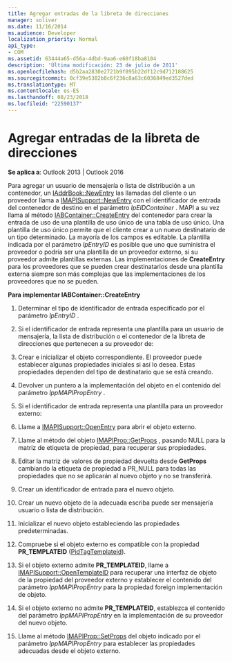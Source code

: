 ```yaml
---
title: Agregar entradas de la libreta de direcciones
manager: soliver
ms.date: 11/16/2014
ms.audience: Developer
localization_priority: Normal
api_type:
- COM
ms.assetid: 63444a65-d56a-4dbd-9aa6-e60f18ba8104
description: 'Última modificación: 23 de julio de 2011'
ms.openlocfilehash: d5b2aa2830e2721b9f895b22df12c9d712188625
ms.sourcegitcommit: 0cf39e5382b8c6f236c8a63c6036849ed3527ded
ms.translationtype: MT
ms.contentlocale: es-ES
ms.lasthandoff: 08/23/2018
ms.locfileid: "22590137"
---
```

# <a name="adding-address-book-entries"></a>Agregar entradas de la libreta de direcciones

  
  
**Se aplica a**: Outlook 2013 | Outlook 2016 
  
Para agregar un usuario de mensajería o lista de distribución a un contenedor, un [IAddrBook::NewEntry](iaddrbook-newentry.md) las llamadas del cliente o un proveedor llama a [IMAPISupport::NewEntry](imapisupport-newentry.md) con el identificador de entrada del contenedor de destino en el parámetro _lpEIDContainer_ . MAPI a su vez llama al método [IABContainer::CreateEntry](iabcontainer-createentry.md) del contenedor para crear la entrada de uso de una plantilla de uso único de una tabla de uso único. Una plantilla de uso único permite que el cliente crear a un nuevo destinatario de un tipo determinado. La mayoría de los campos es editable. La plantilla indicada por el parámetro _lpEntryID_ es posible que uno que suministra el proveedor o podría ser una plantilla de un proveedor externo, si su proveedor admite plantillas externas. Las implementaciones de **CreateEntry** para los proveedores que se pueden crear destinatarios desde una plantilla externa siempre son más complejas que las implementaciones de los proveedores que no se pueden. 
  
 **Para implementar IABContainer::CreateEntry**
  
1. Determinar el tipo de identificador de entrada especificado por el parámetro _lpEntryID_ . 
    
2. Si el identificador de entrada representa una plantilla para un usuario de mensajería, la lista de distribución o el contenedor de la libreta de direcciones que pertenecen a su proveedor de:
    
1. Crear e inicializar el objeto correspondiente. El proveedor puede establecer algunas propiedades iniciales si así lo desea. Estas propiedades dependen del tipo de destinatario que se está creando. 
    
2. Devolver un puntero a la implementación del objeto en el contenido del parámetro _lppMAPIPropEntry_ . 
    
3. Si el identificador de entrada representa una plantilla para un proveedor externo:
    
1. Llame a [IMAPISupport::OpenEntry](imapisupport-openentry.md) para abrir el objeto externo. 
    
2. Llame al método del objeto [IMAPIProp::GetProps](imapiprop-getprops.md) , pasando NULL para la matriz de etiqueta de propiedad, para recuperar sus propiedades. 
    
3. Editar la matriz de valores de propiedad devuelta desde **GetProps** cambiando la etiqueta de propiedad a PR_NULL para todas las propiedades que no se aplicarán al nuevo objeto y no se transferirá. 
    
4. Crear un identificador de entrada para el nuevo objeto. 
    
5. Crear un nuevo objeto de la adecuada escriba puede ser mensajería usuario o lista de distribución.
    
6. Inicializar el nuevo objeto estableciendo las propiedades predeterminadas.
    
7. Compruebe si el objeto externo es compatible con la propiedad **PR_TEMPLATEID** ([PidTagTemplateid](pidtagtemplateid-canonical-property.md)). 
    
8. Si el objeto externo admite **PR_TEMPLATEID**, llame a [IMAPISupport::OpenTemplateID](imapisupport-opentemplateid.md) para recuperar una interfaz de objeto de la propiedad del proveedor externo y establecer el contenido del parámetro _lppMAPIPropEntry_ para la propiedad foreign implementación de objeto. 
    
9. Si el objeto externo no admite **PR_TEMPLATEID**, establezca el contenido del parámetro _lppMAPIPropEntry_ en la implementación de su proveedor del nuevo objeto. 
    
10. Llame al método [IMAPIProp::SetProps](imapiprop-setprops.md) del objeto indicado por el parámetro _lppMAPIPropEntry_ para establecer las propiedades adecuadas desde el objeto externo. 
    

